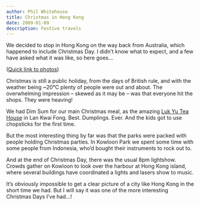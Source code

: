 ```yaml
---
author: Phil Whitehouse
title: Christmas in Hong Kong
date: 2009-01-09
description: Festive travels
---
```

We decided to stop in Hong Kong on the way back from Australia, which happened to include Christmas Day. I didn’t know what to expect, and a few have asked what it was like, so here goes…

([Quick link to photos](http://www.flickr.com/photos/philliecasablanca/sets/72157611842620771/))

Christmas is still a public holiday, from the days of British rule, and with the weather being ~20°C plenty of people were out and about. The overwhelming impression – skewed as it may be – was that everyone hit the shops. They were heaving!

We had Dim Sum for our main Christmas meal, as the amazing [Luk Yu Tea House](http://www.timeout.com.hk/restaurants-bars/top-100/1145/luk-yu-tea-house.html) in Lan Kwai Fong. Best. Dumplings. Ever. And the kids got to use chopsticks for the first time.

But the most interesting thing by far was that the parks were packed with people holding Christmas parties. In Kowloon Park we spent some time with some people from Indonesia, who’d bought their instruments to rock out to.

And at the end of Christmas Day, there was the usual 8pm lightshow. Crowds gather on Kowloon to look over the harbour at Hong Kong island, where several buildings have coordinated a lights and lasers show to music.

It’s obviously impossible to get a clear picture of a city like Hong Kong in the short time we had. But I will say it was one of the more interesting Christmas Days I’ve had…!
